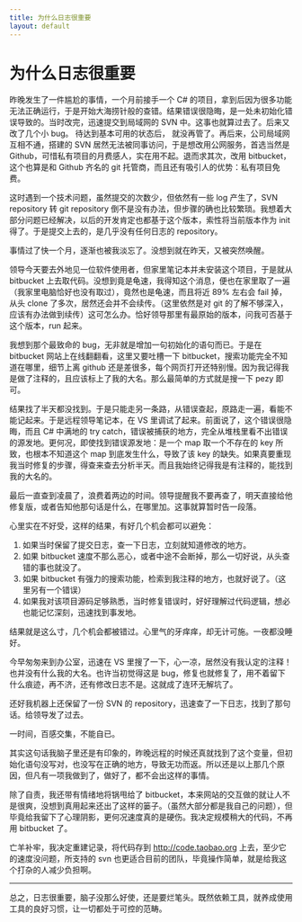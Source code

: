 ```yaml
---
title: 为什么日志很重要
layout: default
---
```

# 为什么日志很重要

昨晚发生了一件尴尬的事情，一个月前接手一个 C# 的项目，拿到后因为很多功能无法正确运行，于是开始大海捞针般的查错。结果错误很隐晦，是一处未初始化错误导致的。当时改完，迅速提交到局域网的 SVN 中。这事也就算过去了。后来又改了几个小 bug。 待达到基本可用的状态后， 就没再管了。再后来，公司局域网互相不通，搭建的 SVN 居然无法被同事访问，于是想改用公网服务，首选当然是 Github，可惜私有项目的月费感人，实在用不起。退而求其次，改用 bitbucket， 这个也算是和 Github 齐名的 git 托管商，而且还有吸引人的优势：私有项目免费。

这时遇到一个技术问题，虽然提交的次数少，但依然有一些 log 产生了，SVN repository 转 git repository 倒不是没有办法，但步骤的确也比较繁琐。我想着大部分问题已经解决，以后的开发肯定也都基于这个版本，索性将当前版本作为 init 得了。于是提交上去的，是几乎没有任何日志的 repository。

事情过了快一个月，逐渐也被我淡忘了。没想到就在昨天，又被突然唤醒。

领导今天要去外地见一位软件使用者，但家里笔记本并未安装这个项目，于是就从 bitbucket 上去取代码。没想到竟是龟速，我得知这个消息，便也在家里取了一遍（我家里电脑恰好也没有取过），竟然也是龟速，而且将近 89% 左右会 fail 掉，从头 clone 了多次，居然还会并不会续传。（这里依然是对 git 的了解不够深入，应该有办法做到续传）这可怎么办。恰好领导那里有最原始的版本，问我可否基于这个版本，run 起来。

我想到那个最致命的 bug，无非就是增加一句初始化的语句而已。于是在 bitbucket 网站上在线翻翻看，这里又要吐槽一下 bitbucket，搜索功能完全不知道在哪里，细节上离 github 还是差很多，每个网页打开还特别慢。因为我记得我是做了注释的，且应该标上了我的大名。那么最简单的方式就是搜一下 pezy 即可。

结果找了半天都没找到。于是只能走另一条路，从错误查起，原路走一遍，看能不能记起来。于是远程领导笔记本，在 VS 里调试了起来。前面说了，这个错误很隐晦，而且 C# 中满地的 try catch，错误被捕获的地方，完全从堆栈里看不出错误的源发地。更何况，即使找到错误源发地：是一个 map 取一个不存在的 key 所致，也根本不知道这个 map 到底发生什么，导致了该 key 的缺失。如果真要重现我当时修复的步骤，得查来查去分析半天。而且我始终记得我是有注释的，能找到我的大名的。

最后一直查到凌晨了，浪费着两边的时间。领导提醒我不要再查了，明天直接给他修复版，或者告知他那句话是什么，在哪里加。这事就算暂时告一段落。

心里实在不好受，这样的结果，有好几个机会都可以避免：

1. 如果当时保留了提交日志，查一下日志，立刻就知道修改的地方。
1. 如果 bitbucket 速度不那么恶心，或者中途不会断掉，那么一切好说，从头查错的事也就没了。
1. 如果 bitbucket 有强力的搜索功能，检索到我注释的地方，也就好说了。（这里另有一个错误）
1. 如果我对该项目源码足够熟悉，当时修复错误时，好好理解过代码逻辑，想必也能记忆深刻，迅速找到事发地。

结果就是这么寸，几个机会都被错过。心里气的牙痒痒，却无计可施。一夜都没睡好。

今早匆匆来到办公室，迅速在 VS 里搜了一下，心一凉，居然没有我认定的注释！也并没有什么我的大名。也许当初觉得这是 bug，修复也就修复了，用不着留下什么痕迹，再不济，还有修改日志不是。这就成了连环无解坑了。

还好我机器上还保留了一份 SVN 的 repository，迅速查了一下日志，找到了那句话。给领导发了过去。

一时间，百感交集，不能自已。

其实这句话我脑子里还是有印象的，昨晚远程的时候还真就找到了这个变量，但初始化语句没写对，也没写在正确的地方，导致无功而返。所以还是以上那几个原因，但凡有一项我做到了，做好了，都不会出这样的事情。

除了自责，我还带有情绪地将锅甩给了 bitbucket，本来网站的交互做的就让人不是很爽，没想到真用起来还出了这样的篓子。（虽然大部分都是我自己的问题），但毕竟给我留下了心理阴影，更何况速度真的是硬伤。我决定规模稍大的代码，不再用 bitbucket 了。

亡羊补牢，我决定重建记录，将代码存到 <http://code.taobao.org> 上去，至少它的速度没问题，所支持的 svn 也更适合目前的团队，毕竟操作简单，就是给我这个打杂的人减少负担啊。

----

总之，日志很重要，脑子没那么好使，还是要烂笔头。既然依赖工具，就养成使用工具的良好习惯，让一切都处于可控的范畴。
